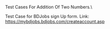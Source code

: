 Test Cases For Addition Of Two Numbers.\\

Test Case for BDJobs sign Up form. Link: https://mybdjobs.bdjobs.com/createaccount.asp
